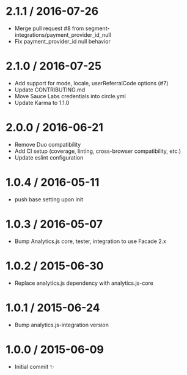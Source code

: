 
2.1.1 / 2016-07-26
==================

  * Merge pull request #8 from segment-integrations/payment_provider_id_null
  * Fix payment_provider_id null behavior

2.1.0 / 2016-07-25
=============

  * Add support for mode, locale, userReferralCode options (#7)
  * Update CONTRIBUTING.md
  * Move Sauce Labs credentials into circle.yml
  * Update Karma to 1.1.0

2.0.0 / 2016-06-21
==================

  * Remove Duo compatibility
  * Add CI setup (coverage, linting, cross-browser compatibility, etc.)
  * Update eslint configuration


1.0.4 / 2016-05-11
==================

  * push base setting upon init

1.0.3 / 2016-05-07
==================

  * Bump Analytics.js core, tester, integration to use Facade 2.x

1.0.2 / 2015-06-30
==================

  * Replace analytics.js dependency with analytics.js-core

1.0.1 / 2015-06-24
==================

  * Bump analytics.js-integration version

1.0.0 / 2015-06-09
==================

  * Initial commit :sparkles:
